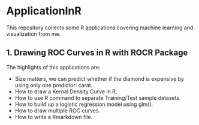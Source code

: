 # ApplicationInR
This repository collects some R applications covering machine learning and visualization from me.

## 1. Drawing ROC Curves in R with ROCR Package

The highlights of this applications are:

* Size matters, we can predict whether if the diamond is expensive by using only one predictor: carat.
* How to draw a Kernal Density Curve in R.
* How to use R command to separate Training/Test sample datasets.
* How to build up a logistic regression model using glm().
* How to draw multiple ROC curves.
* How to write a Rmarkdown file.
